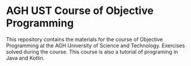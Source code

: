 AGH UST Course of Objective Programming 
================================================
This repository contains the materials for the course of Objective Programming at the AGH University of Science and Technology.
Exercises solved during the course. This course is also a tutorial of programing in Java and Kotlin.

